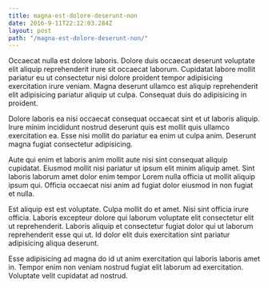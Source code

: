```yaml
---
title: magna-est-dolore-deserunt-non
date: 2016-9-11T22:12:03.284Z
layout: post
path: "/magna-est-dolore-deserunt-non/"
---
```


Occaecat nulla est dolore laboris. Dolore duis occaecat deserunt voluptate elit aliquip reprehenderit irure sit occaecat laborum. Cupidatat labore mollit pariatur eu ut consectetur nisi dolore proident tempor adipisicing exercitation irure veniam. Magna deserunt ullamco est aliquip reprehenderit elit adipisicing pariatur aliquip ut culpa. Consequat duis do adipisicing in proident.

Dolore laboris ea nisi occaecat consequat occaecat sint et ut laboris aliquip. Irure minim incididunt nostrud deserunt quis est mollit quis ullamco exercitation ea. Esse nisi mollit do pariatur ea enim ut culpa anim. Deserunt magna fugiat consectetur adipisicing.

Aute qui enim et laboris anim mollit aute nisi sint consequat aliquip cupidatat. Eiusmod mollit nisi pariatur ut ipsum elit minim aliquip amet. Sint laboris laborum amet dolor enim tempor Lorem nulla officia ut mollit aliquip ipsum qui. Officia occaecat nisi anim ad fugiat dolor eiusmod in non fugiat et nulla.

Est aliquip est est voluptate. Culpa mollit do et amet. Nisi sint officia irure officia. Laboris excepteur dolore qui laborum voluptate elit consectetur elit ut reprehenderit. Laboris aliquip et consectetur fugiat dolor qui ut laborum reprehenderit esse qui ut. Id dolor elit duis exercitation sint pariatur adipisicing aliqua deserunt.

Esse adipisicing ad magna do id ut anim exercitation qui laboris laboris amet in. Tempor enim non veniam nostrud fugiat elit laborum ad exercitation. Voluptate velit cupidatat ad nostrud.